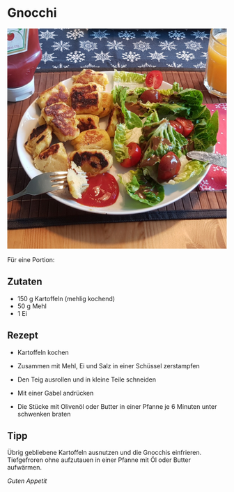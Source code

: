 # Gnocchi

![img](imgs/Gnocchi.jpg)

Für eine Portion:

## Zutaten
- 150 g Kartoffeln (mehlig kochend)
- 50 g Mehl
- 1 Ei

## Rezept
- Kartoffeln kochen

- Zusammen mit Mehl, Ei und Salz in einer Schüssel zerstampfen

- Den Teig ausrollen und in kleine Teile schneiden

- Mit einer Gabel andrücken

- Die Stücke mit Olivenöl oder Butter in einer Pfanne je 6 Minuten unter schwenken braten

## Tipp
Übrig gebliebene Kartoffeln ausnutzen und die Gnocchis einfrieren. 
Tiefgefroren ohne aufzutauen in einer Pfanne mit Öl oder Butter aufwärmen.

*Guten Appetit*

